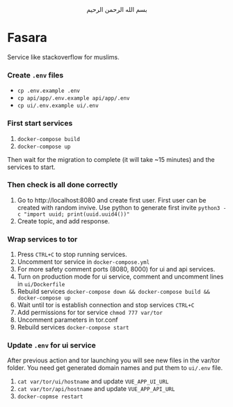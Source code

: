<div align="center">
بسم الله الرحمن الرحيم
</div>

# Fasara

Service like stackoverflow for muslims.

### Create `.env` files

- `cp .env.example .env`
- `cp api/app/.env.example api/app/.env`
- `cp ui/.env.example ui/.env`


### First start services

1. `docker-compose build`
2. `docker-compose up`

Then wait for the migration to complete (it will take ~15 minutes) and the services to start.


### Then check is all done correctly

1. Go to http://localhost:8080 and create first user. First user can be created with random invive.
Use python to generate first invite `python3 -c "import uuid; print(uuid.uuid4())"`
2. Create topic, and add response.


### Wrap services to tor

1. Press `CTRL+C` to stop running services.
2. Uncomment tor service in `docker-compose.yml`
3. For more safety comment ports (8080, 8000) for ui and api services.
4. Turn on production mode for ui service, comment and uncomment lines in `ui/Dockerfile`
5. Rebuild services `docker-compose down && docker-compose build && docker-compose up`
6. Wait until tor is establish connection and stop services `CTRL+C`
7. Add permissions for tor service `chmod 777 var/tor`
7. Uncomment parameters in tor.conf
8. Rebuild services `docker-compose start`


### Update `.env` for ui service

After previous action and tor launching you will see new files in the var/tor folder.
You need get generated domain names and put them to `ui/.env` file.

1. `cat var/tor/ui/hostname` and update `VUE_APP_UI_URL`
2. `cat var/tor/api/hostname` and update `VUE_APP_API_URL`
3. `docker-copmse restart`
